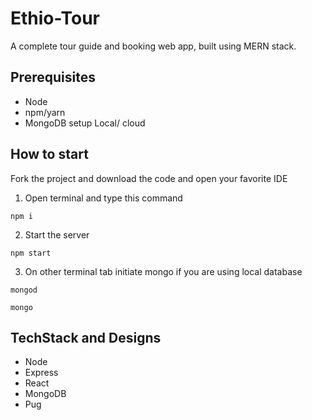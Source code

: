 # Ethio-Tour

A complete tour guide and booking web app, built using MERN stack.

## Prerequisites
- Node
- npm/yarn
- MongoDB setup Local/ cloud

## How to start
Fork the project and download the code and open your favorite IDE

1. Open terminal and type this command

``` 
npm i
```

2. Start the server

```
npm start
```

3. On other terminal tab initiate mongo if you are using local database
```
mongod
```
``` 
mongo
```

## TechStack and Designs
- Node
- Express
- React
- MongoDB
- Pug

